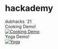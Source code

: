 # hackademy
dubhacks `21\
Cooking Demo!\
[![Cooking Demo](https://img.youtube.com/vi/5MzVJxgeWio/0.jpg)](https://www.youtube.com/watch?v=5MzVJxgeWio)\
Yoga Demo!\
[![Yoga](https://img.youtube.com/vi/5MzVJxgeWio/0.jpg)](https://www.youtube.com/watch?v=5MzVJxgeWio)

